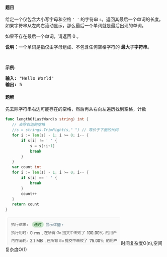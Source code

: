#### 题目
<p>给定一个仅包含大小写字母和空格&nbsp;<code>&#39; &#39;</code>&nbsp;的字符串 <code>s</code>，返回其最后一个单词的长度。如果字符串从左向右滚动显示，那么最后一个单词就是最后出现的单词。</p>

<p>如果不存在最后一个单词，请返回 0&nbsp;。</p>

<p><strong>说明：</strong>一个单词是指仅由字母组成、不包含任何空格字符的 <strong>最大子字符串</strong>。</p>

<p>&nbsp;</p>

<p><strong>示例:</strong></p>

<pre><strong>输入:</strong> &quot;Hello World&quot;
<strong>输出:</strong> 5
</pre>


 #### 题解
 先去除字符串右边可能存在的空格，然后再从右向左遍历找到空格，计数
 ```go
func lengthOfLastWord(s string) int {
	// 去除右边的空格
	//s = strings.TrimRight(s," ") // 等价于下面的代码
	for i := len(s) - 1; i >= 0; i-- {
		if s[i] != ' ' {
			s = s[:i+1]
			break
		}
	}
	var count int
	for i := len(s) - 1; i >= 0; i-- {
		if s[i] == ' ' {
			break
		}
		count++
	}
	return count
}
```
![](https://raw.githubusercontent.com/betterfor/cloudImage/master/images/2020-04-16/005801.png)
时间复杂度O(n),空间复杂度O(1)